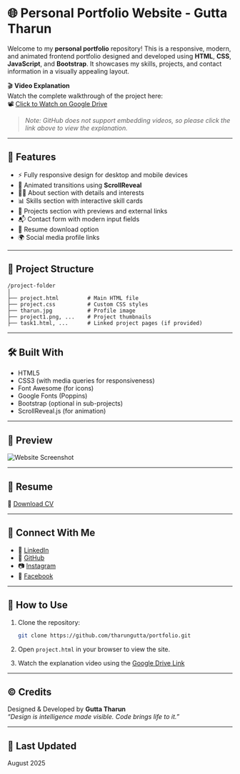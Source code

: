 # 🌐 Personal Portfolio Website - Gutta Tharun

Welcome to my **personal portfolio** repository! This is a responsive, modern, and animated frontend portfolio designed and developed using **HTML**, **CSS**, **JavaScript**, and **Bootstrap**. It showcases my skills, projects, and contact information in a visually appealing layout.

🎬 **Video Explanation**  
Watch the complete walkthrough of the project here:  
📽️ [Click to Watch on Google Drive](https://drive.google.com/file/d/14YrlFxQ-AxdC50iLzhJgmrLMjqhjRstz/view?usp=sharing)

> *Note: GitHub does not support embedding videos, so please click the link above to view the explanation.*

---

## 🚀 Features

- ⚡ Fully responsive design for desktop and mobile devices
- 🎨 Animated transitions using **ScrollReveal**
- 🧑‍💻 About section with details and interests
- 📊 Skills section with interactive skill cards
- 💼 Projects section with previews and external links
- 📬 Contact form with modern input fields
- 📎 Resume download option
- 🌍 Social media profile links

---

## 📁 Project Structure

```
/project-folder
│
├── project.html         # Main HTML file
├── project.css          # Custom CSS styles
├── tharun.jpg           # Profile image
├── project1.png, ...    # Project thumbnails
├── task1.html, ...      # Linked project pages (if provided)
```

---

## 🛠️ Built With

- HTML5
- CSS3 (with media queries for responsiveness)
- Font Awesome (for icons)
- Google Fonts (Poppins)
- Bootstrap (optional in sub-projects)
- ScrollReveal.js (for animation)

---

## 📸 Preview

![Website Screenshot](./project1.png)

---

## 📎 Resume

📄 [Download CV](https://docs.google.com/document/d/1Mo7ZWPiztQnWugnZAFv5ME_WvPdJSX_J/edit?usp=sharing&ouid=113968343891860469542&rtpof=true&sd=true)

---

## 🔗 Connect With Me

- 💼 [LinkedIn](https://www.linkedin.com/in/tharun-gutta-2a24b4251/)
- 🐙 [GitHub](https://github.com/tharungutta)
- 📷 [Instagram](https://www.instagram.com/tharun_gutta__018/)
- 📘 [Facebook](https://www.facebook.com/profile.php?id=61551035133995)

---

## 📌 How to Use

1. Clone the repository:
   ```bash
   git clone https://github.com/tharungutta/portfolio.git
   ```

2. Open `project.html` in your browser to view the site.

3. Watch the explanation video using the [Google Drive Link](https://drive.google.com/file/d/14YrlFxQ-AxdC50iLzhJgmrLMjqhjRstz/view?usp=sharing)

---

## ©️ Credits

Designed & Developed by **Gutta Tharun**  
_“Design is intelligence made visible. Code brings life to it.”_

---

## 📅 Last Updated

August 2025